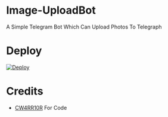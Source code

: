 # Image-UploadBot
A Simple Telegram Bot Which Can Upload Photos To Telegraph

# Deploy
[![Deploy](https://www.herokucdn.com/deploy/button.svg)](https://heroku.com/deploy?template=https://github.com/mobilegendeng447/Image-UploadBot/tree/master)

# Credits
* [CW4RR10R](https://github.com/CW4RR10R) For Code
